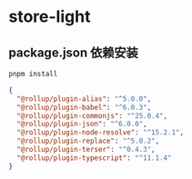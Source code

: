 # store-light

## package.json 依赖安装

```bash
pnpm install
```

```json
{
  "@rollup/plugin-alias": "^5.0.0",
  "@rollup/plugin-babel": "^6.0.3",
  "@rollup/plugin-commonjs": "^25.0.4",
  "@rollup/plugin-json": "^6.0.0",
  "@rollup/plugin-node-resolve": "^15.2.1",
  "@rollup/plugin-replace": "^5.0.2",
  "@rollup/plugin-terser": "^0.4.3",
  "@rollup/plugin-typescript": "^11.1.4"
}
```
